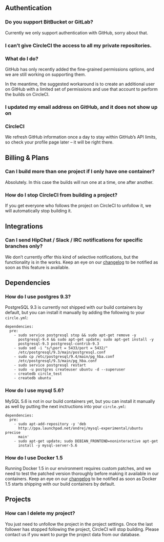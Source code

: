 <!--

title: Frequently Asked Questions
short_title: FAQ
last_updated: February 23, 2015

-->

## Authentication

### Do you support BitBucket or GitLab?
Currently we only support authentication with GitHub, sorry about that.

### I can’t give CircleCI the access to all my private repositories.
### What do I do?
GitHub has only recently added the fine-grained permissions options, and
we are still working on supporting them.

In the meantime, the suggested workaround is to create an additional
user on GitHub with a limited set of permissions and use that account to
perform the builds on CircleCI.

### I updated my email address on GitHub, and it does not show up on
### CircleCI
We refresh GitHub information once a day to stay within GitHub’s API
limits, so check your profile page later – it will be right there.

## Billing & Plans

### Can I build more than one project if I only have one container?
Absolutely. In this case the builds will run one at a time, one after
another.

### How do I stop CircleCI from building a project?
If you get everyone who follows the project on CircleCI to unfollow it, we
will automatically stop building it.

## Integrations

### Can I send HipChat / Slack / IRC notifications for specific branches only?
We don’t currently offer this kind of selective notifications, but the
functionality is in the works. Keep an eye on our
[changelog](https://circleci.com/changelog) to be notified as soon as
this feature is available.

## Dependencies
### How do I use postgres 9.3?
PostgreSQL 9.3 is currently not shipped with our build containers by
default, but you can install it manually by adding the following to your
`circle.yml`:
```
dependencies:
  pre:
    - sudo service postgresql stop && sudo apt-get remove -y
      postgresql-9.4 && sudo apt-get update; sudo apt-get install -y
      postgresql-9.3 postgresql-contrib-9.3
    - sudo sed -i "s/\port = 5433/port = 5432/"
      /etc/postgresql/9.3/main/postgresql.conf
    - sudo cp /etc/postgresql/9.4/main/pg_hba.conf
      /etc/postgresql/9.3/main/pg_hba.conf
    - sudo service postgresql restart
    - sudo -u postgres createuser ubuntu -d --superuser
    - createdb circle_test
    - createdb ubuntu
```

### How do I use mysql 5.6?
MySQL 5.6 is not in our build containers yet, but you can install it
manually as well by putting the next inctructions into your
`circle.yml`:
```
dependencies:
  pre:
    - sudo apt-add-repository -y 'deb
      http://ppa.launchpad.net/ondrej/mysql-experimental/ubuntu precise
      main'
    - sudo apt-get update; sudo DEBIAN_FRONTEND=noninteractive apt-get
      install -y mysql-server-5.6
```

### How do I use Docker 1.5
Running Docker 1.5 in our environment requires custom patches, and we
need to test the patched version thoroughly before making it available
in our containers. Keep an eye on our
[changelog](https://circleci.com/changelog) to be notified as soon as
Docker 1.5 starts shipping with our build containers by default.

## Projects
### How can I delete my project?
You just need to unfollow the project in the project settings. Once the last follower has stopped following the project, CircleCI will stop building.
Please contact us if you want to purge the project data from our database.
